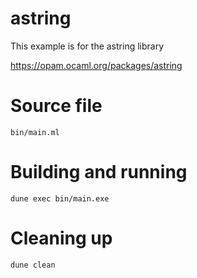 # astring

This example is for the astring library

https://opam.ocaml.org/packages/astring

# Source file

`bin/main.ml`

# Building and running

`dune exec bin/main.exe`

# Cleaning up

`dune clean`
